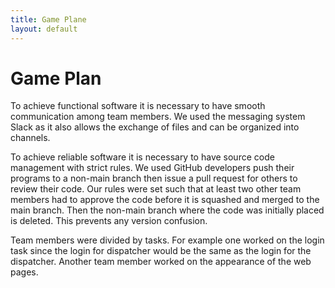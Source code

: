 ```yaml
---
title: Game Plane
layout: default
---
```


# Game Plan
To achieve functional software it is necessary to have smooth communication among team members. We used the messaging system Slack as it also allows the exchange of files and can be organized into channels.

To achieve reliable software it is necessary to have source code management with strict rules. We used GitHub developers push their programs to a non-main branch then issue a pull request for others to review their code. Our rules were set such that at least two other team members had to approve the code before it is squashed and merged to the main branch. Then the non-main branch where the code was initially placed is deleted. This prevents any version confusion.

Team members were divided by tasks. For example one worked on the login task since the login for dispatcher would be the same as the login for the dispatcher. Another team member worked on the appearance of the web pages.
